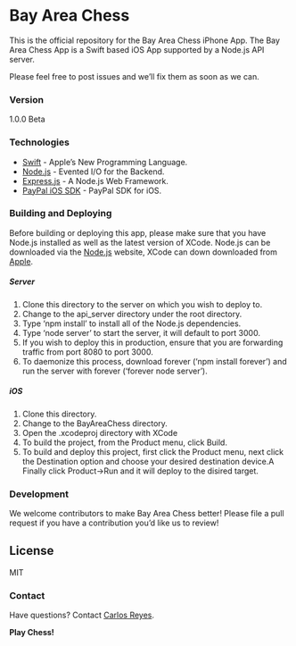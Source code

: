 # Bay Area Chess

This is the official repository for the Bay Area Chess iPhone
App. The Bay Area Chess App is a Swift based iOS App supported by 
a Node.js API server.

Please feel free to post issues and we’ll fix
them as soon as we can.

### Version
1.0.0 Beta

### Technologies

* [Swift] - Apple’s New Programming Language.
* [Node.js] - Evented I/O for the Backend.
* [Express.js] - A Node.js Web Framework.
* [PayPal iOS SDK] - PayPal SDK for iOS.

### Building and Deploying

Before building or deploying this app, please make sure that you have 
Node.js installed as well as the latest version of XCode. Node.js can 
be downloaded via the [Node.js] website, XCode can down downloaded from 
[Apple].

##### Server

 1. Clone this directory to the server on which you wish to deploy to.
 2. Change to the api_server directory under the root directory.
 3. Type ‘npm install’ to install all of the Node.js dependencies.
 4. Type ‘node server’ to start the server, it will default to port 3000.
 5. If you wish to deploy this in production, ensure that you are forwarding
    traffic from port 8080 to port 3000.
 6. To daemonize this process, download forever (‘npm install forever’) and
    run the server with forever (‘forever node server’).

##### iOS
 1. Clone this directory.
 2. Change to the BayAreaChess directory.
 3. Open the .xcodeproj directory with XCode
 4. To build the project, from the Product menu, click Build.
 5. To build and deploy this project, first click the Product menu, next 
    click the Destination option and choose your desired destination device.A
    Finally click Product->Run and it will deploy to the disired target.

### Development

We welcome contributors to make Bay Area Chess better!
Please file a pull request if you have a contribution you’d
like us to review!

License
----

MIT

### Contact

Have questions? Contact [Carlos Reyes].

**Play Chess!**

[Carlos Reyes]:http://carlos.vc/
[Node.js]:http://nodejs.org
[Express.js]:http://expressjs.com
[Swift]:https://www.apple.com/swift/
[PayPal iOS SDK]:https://github.com/paypal/PayPal-iOS-SDK
[Apple]:https://developer.apple.com/xcode/downloads/
